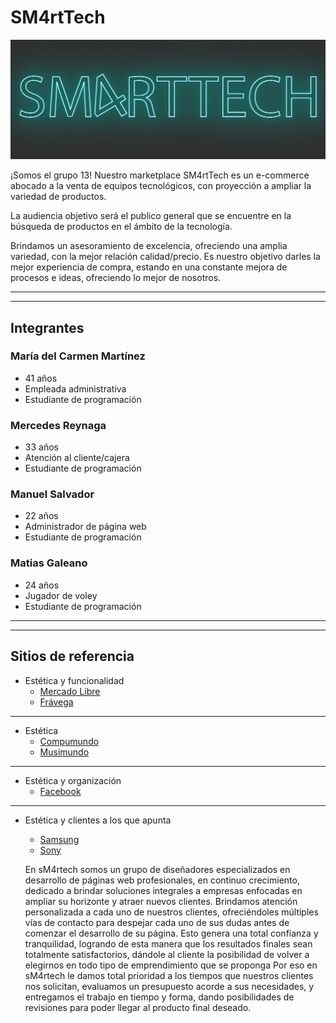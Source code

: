 # SM4rtTech

![logo sm4rttech](./wireframes/logo-smarttech.jpg)

¡Somos el grupo 13!
Nuestro marketplace SM4rtTech es un e-commerce abocado a la venta de equipos tecnológicos, con proyección a ampliar la variedad de productos.

La audiencia objetivo será el publico general que se encuentre en la búsqueda de productos en el ámbito de la tecnología.

Brindamos un asesoramiento de excelencia, ofreciendo una amplia variedad, con la mejor relación calidad/precio. Es nuestro objetivo darles la mejor experiencia de compra, estando en una constante mejora de procesos e ideas, ofreciendo lo mejor de nosotros.

___
___

## Integrantes

### María del Carmen Martínez 

- 41 años  
- Empleada administrativa  
- Estudiante de programación

### Mercedes Reynaga
- 33 años
- Atención al cliente/cajera
- Estudiante de programación

### Manuel Salvador
- 22 años
- Administrador de página web
- Estudiante de programación

### Matias Galeano
- 24 años
- Jugador de voley
- Estudiante de programación

___
___

## Sitios de referencia

- Estética y funcionalidad
    - [Mercado Libre](https://www.mercadolibre.com.ar/)
    - [Frávega](https://www.fravega.com/)
___
- Estética
    - [Compumundo](https://www.compumundo.com.ar/)
    - [Musimundo](https://www.musimundo.com/)
___
- Estética y organización
    - [Facebook](https://www.facebook.com/)
___
- Estética y clientes a los que apunta
    - [Samsung](https://www.samsung.com/ar/)
    - [Sony](https://www.sony.com/en/)

    En sM4rtech  somos un grupo de diseñadores especializados en desarrollo de páginas web profesionales, en continuo crecimiento, dedicado a brindar soluciones integrales a empresas enfocadas en ampliar su horizonte y atraer nuevos clientes. 
    Brindamos atención personalizada a cada uno de nuestros clientes, ofreciéndoles múltiples vías de contacto para despejar cada uno de sus dudas antes de comenzar el desarrollo de su página. Esto genera una total confianza y tranquilidad, logrando de esta manera que los resultados finales sean totalmente satisfactorios, dándole al cliente la posibilidad de volver a elegirnos en todo tipo de emprendimiento que se proponga
    Por eso en sM4rtech le damos total prioridad a los tiempos que nuestros clientes nos solicitan, evaluamos un presupuesto acorde a sus necesidades, y entregamos el trabajo en tiempo y forma, dando posibilidades de revisiones para poder llegar al producto final deseado.

